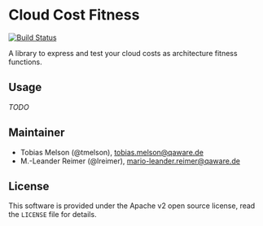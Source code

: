 # Cloud Cost Fitness

[![Build Status](https://github.com/qaware/cloud-cost-fitness/workflows/build/badge.svg?branch=master)](https://github.com/qaware/cloud-cost-fitness/actions?query=workflow%3A%22build%22)


A library to express and test your cloud costs as architecture fitness functions.

## Usage

_TODO_

## Maintainer

- Tobias Melson (@tmelson), <tobias.melson@qaware.de>
- M.-Leander Reimer (@lreimer), <mario-leander.reimer@qaware.de>

## License

This software is provided under the Apache v2 open source license, read the `LICENSE` file for details.